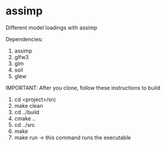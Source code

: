 # assimp
Different model loadings with assimp

Dependencies:
1) assimp
2) glfw3
3) glm
4) soil
5) glew


IMPORTANT:
After you clone, follow these instructions to build
1) cd \<project\>/src
2) make clean
3) cd ../build
4) cmake ..
5) cd ../src
6) make
7) make run -> this command runs the executable
